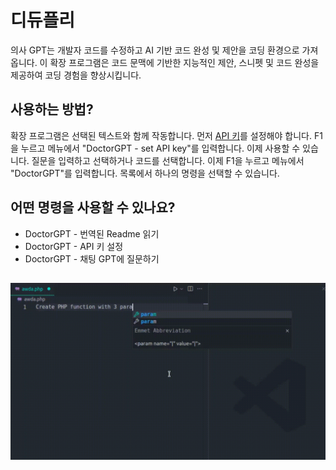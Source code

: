 # 디듀플리

의사 GPT는 개발자 코드를 수정하고 AI 기반 코드 완성 및 제안을 코딩 환경으로 가져옵니다. 이 확장 프로그램은 코드 문맥에 기반한 지능적인 제안, 스니펫 및 코드 완성을 제공하여 코딩 경험을 향상시킵니다.

## 사용하는 방법?

확장 프로그램은 선택된 텍스트와 함께 작동합니다. 먼저 [API 키](https://platform.openai.com/api-keys)를 설정해야 합니다. F1을 누르고 메뉴에서 "DoctorGPT - set API key"를 입력합니다. 이제 사용할 수 있습니다. 질문을 입력하고 선택하거나 코드를 선택합니다. 이제 F1을 누르고 메뉴에서 "DoctorGPT"를 입력합니다. 목록에서 하나의 명령을 선택할 수 있습니다.

## 어떤 명령을 사용할 수 있나요?

- DoctorGPT - 번역된 Readme 읽기
- DoctorGPT - API 키 설정
- DoctorGPT - 채팅 GPT에 질문하기

##

[![Vscode 확장](/translations/demo.gif 'Vscode 확장 데모')](https://learnwithyan.com)

#
